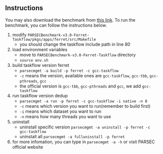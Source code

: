 ## Instructions
You may also download the benchmark from [this link]().
To run the benchmark, you can follow the instructions below.
1. modify `PARSECBenchmark-v3.0-Ferret-Taskflow/pkgs/apps/ferret/src/Makefile`
    + you should change the taskflow include path in line 80
2. load environment variables
    + move to `PARSECBenchmark-v3.0-Ferret-Taskflow` directory
    + `source env.sh`
3. build taskflow version ferret
    + `parsecmgmt -a build -p ferret -c gcc-taskflow`
    + `-c` means the version, available ones are `gcc-taskflow`, `gcc-tbb`, `gcc-pthreads`, `gcc`
    + the official version is `gcc-tbb`, `gcc-pthreads` and `gcc`, we add `gcc-taskflow`
4. run taskflow version dedup
    + `parsecmgmt -a run -p ferret -c gcc-taskflow -i native -n 8`
    + `-c` means which version you want to run(remember to build first)
    + `-i` means which dataset you want to run
    + `-n` means how many threads you want to use
5. uninstall
    + uninstall specific version `parsecmgmt -a uninstall -p ferret -c gcc-taskflow`
    + uninstall all `parsecmgmt -a fulluninstall -p ferret`
6. for more infomation, you can type in `parsecmgmt -a -h` or visit PARSEC official website
